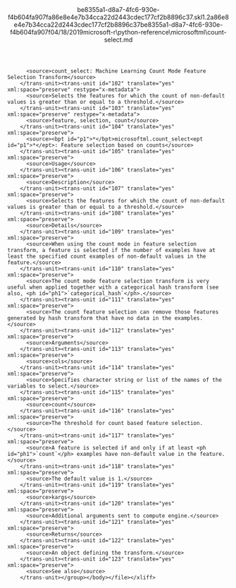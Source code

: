 <?xml version="1.0"?><xliff version="1.2" xmlns="urn:oasis:names:tc:xliff:document:1.2" xmlns:xsi="http://www.w3.org/2001/XMLSchema-instance" xsi:schemaLocation="urn:oasis:names:tc:xliff:document:1.2 xliff-core-1.2-transitional.xsd"><file datatype="xml" original="count-select.md" source-language="en-US" target-language="en-US"><header><tool tool-id="mdxliff" tool-name="mdxliff" tool-version="1.0-d1654b2" tool-company="Microsoft" /><xliffext:skl_file_name xmlns:xliffext="urn:microsoft:content:schema:xliffextensions">be8355a1-d8a7-4fc6-930e-f4b604fa907fa86e8e4e7b34cca22d2443cdec177cf2b8896c37.skl</xliffext:skl_file_name><xliffext:version xmlns:xliffext="urn:microsoft:content:schema:xliffextensions">1.2</xliffext:version><xliffext:ms.openlocfilehash xmlns:xliffext="urn:microsoft:content:schema:xliffextensions">a86e8e4e7b34cca22d2443cdec177cf2b8896c37</xliffext:ms.openlocfilehash><xliffext:ms.sourcegitcommit xmlns:xliffext="urn:microsoft:content:schema:xliffextensions">be8355a1-d8a7-4fc6-930e-f4b604fa907f</xliffext:ms.sourcegitcommit><xliffext:ms.lasthandoff xmlns:xliffext="urn:microsoft:content:schema:xliffextensions">04/18/2019</xliffext:ms.lasthandoff><xliffext:ms.openlocfilepath xmlns:xliffext="urn:microsoft:content:schema:xliffextensions">microsoft-r\python-reference\microsoftml\count-select.md</xliffext:ms.openlocfilepath></header><body><group id="content" extype="content"><trans-unit id="101" translate="yes" xml:space="preserve" restype="x-metadata">
          <source>count_select: Machine Learning Count Mode Feature Selection Transform</source>
        </trans-unit><trans-unit id="102" translate="yes" xml:space="preserve" restype="x-metadata">
          <source>Selects the features for which the count of non-default values is greater than or equal to a threshold.</source>
        </trans-unit><trans-unit id="103" translate="yes" xml:space="preserve" restype="x-metadata">
          <source>feature, selection, count</source>
        </trans-unit><trans-unit id="104" translate="yes" xml:space="preserve">
          <source><bpt id="p1">*</bpt>microsoftml.count_select<ept id="p1">*</ept>: Feature selection based on counts</source>
        </trans-unit><trans-unit id="105" translate="yes" xml:space="preserve">
          <source>Usage</source>
        </trans-unit><trans-unit id="106" translate="yes" xml:space="preserve">
          <source>Description</source>
        </trans-unit><trans-unit id="107" translate="yes" xml:space="preserve">
          <source>Selects the features for which the count of non-default values is greater than or equal to a threshold.</source>
        </trans-unit><trans-unit id="108" translate="yes" xml:space="preserve">
          <source>Details</source>
        </trans-unit><trans-unit id="109" translate="yes" xml:space="preserve">
          <source>When using the count mode in feature selection transform, a feature is selected if the number of examples have at least the specified count examples of non-default values in the feature.</source>
        </trans-unit><trans-unit id="110" translate="yes" xml:space="preserve">
          <source>The count mode feature selection transform is very useful when applied together with a categorical hash transform (see also, <ph id="ph1">`categorical_hash`</ph>.</source>
        </trans-unit><trans-unit id="111" translate="yes" xml:space="preserve">
          <source>The count feature selection can remove those features generated by hash transform that have no data in the examples.</source>
        </trans-unit><trans-unit id="112" translate="yes" xml:space="preserve">
          <source>Arguments</source>
        </trans-unit><trans-unit id="113" translate="yes" xml:space="preserve">
          <source>cols</source>
        </trans-unit><trans-unit id="114" translate="yes" xml:space="preserve">
          <source>Specifies character string or list of the names of the variables to select.</source>
        </trans-unit><trans-unit id="115" translate="yes" xml:space="preserve">
          <source>count</source>
        </trans-unit><trans-unit id="116" translate="yes" xml:space="preserve">
          <source>The threshold for count based feature selection.</source>
        </trans-unit><trans-unit id="117" translate="yes" xml:space="preserve">
          <source>A feature is selected if and only if at least <ph id="ph1">`count`</ph> examples have non-default value in the feature.</source>
        </trans-unit><trans-unit id="118" translate="yes" xml:space="preserve">
          <source>The default value is 1.</source>
        </trans-unit><trans-unit id="119" translate="yes" xml:space="preserve">
          <source>kargs</source>
        </trans-unit><trans-unit id="120" translate="yes" xml:space="preserve">
          <source>Additional arguments sent to compute engine.</source>
        </trans-unit><trans-unit id="121" translate="yes" xml:space="preserve">
          <source>Returns</source>
        </trans-unit><trans-unit id="122" translate="yes" xml:space="preserve">
          <source>An object defining the transform.</source>
        </trans-unit><trans-unit id="123" translate="yes" xml:space="preserve">
          <source>See also</source>
        </trans-unit></group></body></file></xliff>